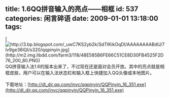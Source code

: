 title: 1.6QQ拼音输入的亮点——相框
id: 537
categories: 闲言碎语
date: 2009-01-01 13:18:00
tags:
---

[](http://3.bp.blogspot.com/_uwC7KS2yb2k/SdTIKikOqDI/AAAAAAAABdU/7Iv9ge36lQI/s1600-h/qqpinyin.jpg)[![http://3.bp.blogspot.com/_uwC7KS2yb2k/SdTIKikOqDI/AAAAAAAABdU/7Iv9ge36lQI/s320/qqpinyin.jpg](http://m2.img.libdd.com/farm3/118/48E585B6FE66C51CE8D30FB4525F2D76_200_80.PNG)</img>](http://3.bp.blogspot.com/_uwC7KS2yb2k/SdTIKikOqDI/AAAAAAAABdU/7Iv9ge36lQI/s320/qqpinyin.jpg)
</br>QQ拼音输入法1.6的版本出来了，不过现在还是面对会员开放。其中的亮点就是相框皮肤，用户可以在输入法状态栏和输入框上快捷加入QQ头像或本地图片。
</br>
</br>下载地址：[http://dl_dir.qq.com/invc/qqpinyin/QQPinyin_16_351.exe](http://dl_dir.qq.com/invc/qqpinyin/QQPinyin_16_351.exe)
